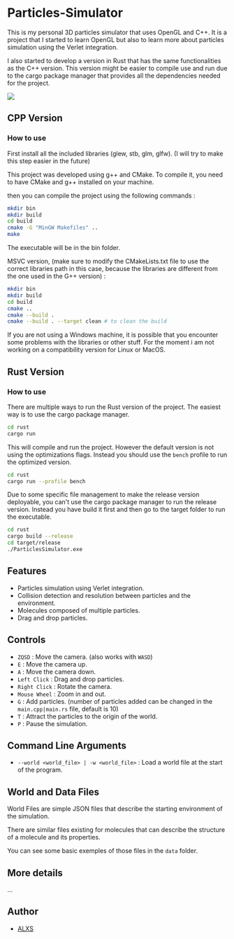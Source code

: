 # Particles-Simulator

This is my personal 3D particles simulator that uses OpenGL and C++. It is a project that I started to learn OpenGL but also to learn more about particles simulation using the Verlet integration.

I also started to develop a version in Rust that has the same functionalities as the C++ version. This version might be easier to compile use and run due to the cargo package manager that provides all the dependencies needed for the project.

![](other/ParticlesSimulator.gif)

## CPP Version

### How to use

First install all the included libraries (glew, stb, glm, glfw). (I will try to make this step easier in the future)

This project was developed using g++ and CMake. To compile it, you need to have CMake and g++ installed on your machine.

then you can compile the project using the following commands :

```bash
mkdir bin
mkdir build
cd build
cmake -G "MinGW Makefiles" ..
make
```

The executable will be in the bin folder.

MSVC version, (make sure to modify the CMakeLists.txt file to use the correct libraries path in this case, because the libraries are different from the one used in the G++ version) :
```bash
mkdir bin
mkdir build
cd build
cmake ..
cmake --build . 
cmake --build . --target clean # to clean the build
```

If you are not using a Windows machine, it is possible that you encounter some problems with the libraries or other stuff. For the moment i am not working on a compatibility version for Linux or MacOS.

## Rust Version

### How to use

There are multiple ways to run the Rust version of the project. The easiest way is to use the cargo package manager.

```bash	
cd rust
cargo run
```

This will compile and run the project. However the default version is not using the optimizations flags. Instead you should use the `bench` profile to run the optimized version.

```bash
cd rust
cargo run --profile bench
```

Due to some specific file management to make the release version deployable, you can't use the cargo package manager to run the release version. Instead you have build it first and then go to the target folder to run the executable.

```bash
cd rust
cargo build --release
cd target/release
./ParticlesSimulator.exe
```

## Features

- Particles simulation using Verlet integration.
- Collision detection and resolution between particles and the environment.
- Molecules composed of multiple particles.
- Drag and drop particles.

## Controls

- `ZQSD` : Move the camera. (also works with `WASD`)
- `E` : Move the camera up.
- `A` : Move the camera down.
- `Left Click` : Drag and drop particles.
- `Right Click` : Rotate the camera.
- `Mouse Wheel` : Zoom in and out.
- `G` : Add particles. (number of particles added can be changed in the `main.cpp|main.rs` file, default is 10)
- `T` : Attract the particles to the origin of the world.
- `P` : Pause the simulation.

## Command Line Arguments

- `--world <world_file> | -w <world_file>` : Load a world file at the start of the program.

## World and Data Files

World Files are simple JSON files that describe the starting environment of the simulation.

There are similar files existing for molecules that can describe the structure of a molecule and its properties.

You can see some basic exemples of those files in the `data` folder.

## More details

...

## Author

- [ALXS](https://github.com/ALXS-GitHub)